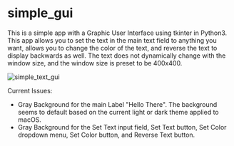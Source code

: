# simple_gui

This is a simple app with a Graphic User Interface using tkinter in Python3.
This app allows you to set the text in the main text field to anything you want, allows you to change the color of the text, and reverse the text to display backwards as well.
The text does not dynamically change with the window size, and the window size is preset to be 400x400.

![simple_text_gui](https://user-images.githubusercontent.com/83800421/200504214-31a2d2e9-4210-4bc4-9820-34e4a056c62f.png)

Current Issues:

- Gray Background for the main Label "Hello There". The background seems to default based on the current light or dark theme applied to macOS.
- Gray Background for the Set Text input field, Set Text button, Set Color dropdown menu, Set Color button, and Reverse Text button.

